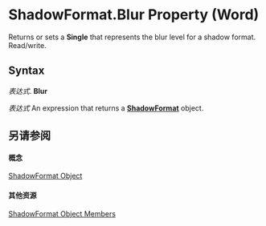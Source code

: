 
# ShadowFormat.Blur Property (Word)

Returns or sets a  **Single** that represents the blur level for a shadow format. Read/write.


## Syntax

 _表达式_. **Blur**

 _表达式_ An expression that returns a **[ShadowFormat](2a179f0b-ec18-c3dd-dd73-51b18f42e0e2.md)** object.


## 另请参阅


#### 概念


[ShadowFormat Object](2a179f0b-ec18-c3dd-dd73-51b18f42e0e2.md)
#### 其他资源


[ShadowFormat Object Members](http://msdn.microsoft.com/library/312bb9cc-17cb-8a06-db8a-f6bc12c04c42%28Office.15%29.aspx)